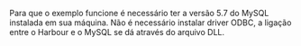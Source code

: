 Para que o exemplo funcione é necessário ter a versão 5.7 do MySQL instalada em sua máquina.
Não é necessário instalar driver ODBC, a ligação entre o Harbour e o MySQL se dá através do arquivo DLL.
